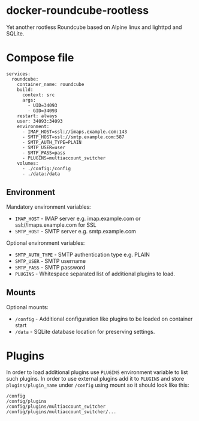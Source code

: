 # docker-roundcube-rootless
Yet another rootless Roundcube based on Alpine linux and lighttpd and SQLite.

# Compose file
```
services:
  roundcube:
    container_name: roundcube
    build:
      context: src
      args:
        - UID=34093
        - GID=34093
    restart: always
    user: 34093:34093
    environment:
      - IMAP_HOST=ssl://imaps.example.com:143
      - SMTP_HOST=ssl://smtp.example.com:587
      - SMTP_AUTH_TYPE=PLAIN
      - SMTP_USER=user
      - SMTP_PASS=pass
      - PLUGINS=multiaccount_switcher
    volumes:
      - ./config:/config
      - ./data:/data
```

## Environment
Mandatory environment variables:
* ```IMAP_HOST``` - IMAP server e.g. imap.example.com or ssl://imaps.example.com for SSL
* ```SMTP_HOST``` - SMTP server e.g. smtp.example.com

Optional environment variables:
* ```SMTP_AUTH_TYPE``` - SMTP authentication type e.g. PLAIN
* ```SMTP_USER``` - SMTP username
* ```SMTP_PASS``` - SMTP password
* ```PLUGINS``` - Whitespace separated list of additional plugins to load.
	
## Mounts
Optional mounts:
* ```/config``` - Additional configuration like plugins to be loaded on container start 
* ```/data``` - SQLite database location for preserving settings.

# Plugins
In order to load additional plugins use ```PLUGINS``` environment variable to list such plugins. In order to use external plugins add 
it to ```PLUGINS``` and store ```plugins/plugin_name``` under ```/config``` using mount so it should look like this:


```
/config
/config/plugins
/config/plugins/multiaccount_switcher
/config/plugins/multiaccount_switcher/...
```

